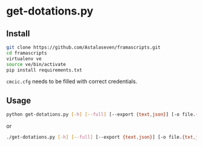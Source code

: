 get-dotations.py
===============

Install
-------

```bash
git clone https://github.com/Astalaseven/framascripts.git
cd framascripts
virtualenv ve
source ve/bin/activate
pip install requirements.txt
```

`cmcic.cfg` needs to be filled with correct credentials.

Usage
-----

```bash
python get-dotations.py [-h] [--full] [--export {text,json}] [-o file.{txt,json}]
```

or

```bash
./get-dotations.py [-h] [--full] [--export {text,json}] [-o file.{txt,json}]
```

